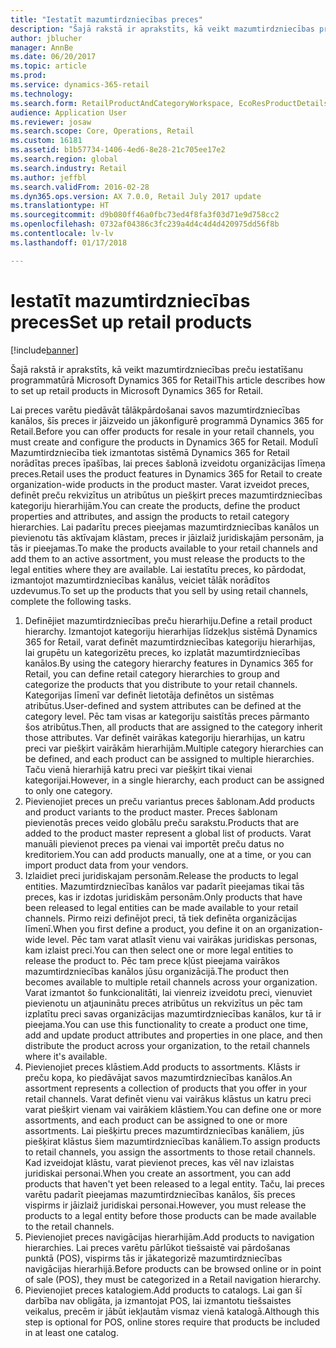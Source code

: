 ```yaml
---
title: "Iestatīt mazumtirdzniecības preces"
description: "Šajā rakstā ir aprakstīts, kā veikt mazumtirdzniecības preču iestatīšanu programmatūrā Microsoft Dynamics 365 for Retail"
author: jblucher
manager: AnnBe
ms.date: 06/20/2017
ms.topic: article
ms.prod: 
ms.service: dynamics-365-retail
ms.technology: 
ms.search.form: RetailProductAndCategoryWorkspace, EcoResProductDetails
audience: Application User
ms.reviewer: josaw
ms.search.scope: Core, Operations, Retail
ms.custom: 16181
ms.assetid: b1b57734-1406-4ed6-8e28-21c705ee17e2
ms.search.region: global
ms.search.industry: Retail
ms.author: jeffbl
ms.search.validFrom: 2016-02-28
ms.dyn365.ops.version: AX 7.0.0, Retail July 2017 update
ms.translationtype: HT
ms.sourcegitcommit: d9b080ff46a0fbc73ed4f8fa3f03d71e9d758cc2
ms.openlocfilehash: 0732af04386c3fc239a4d4c4d4d420975dd56f8b
ms.contentlocale: lv-lv
ms.lasthandoff: 01/17/2018

---
```


# <a name="set-up-retail-products"></a><span data-ttu-id="dd552-103">Iestatīt mazumtirdzniecības preces</span><span class="sxs-lookup"><span data-stu-id="dd552-103">Set up retail products</span></span>

[!include[banner](includes/banner.md)]


<span data-ttu-id="dd552-104">Šajā rakstā ir aprakstīts, kā veikt mazumtirdzniecības preču iestatīšanu programmatūrā Microsoft Dynamics 365 for Retail</span><span class="sxs-lookup"><span data-stu-id="dd552-104">This article describes how to set up retail products in Microsoft Dynamics 365 for Retail.</span></span>

<span data-ttu-id="dd552-105">Lai preces varētu piedāvāt tālākpārdošanai savos mazumtirdzniecības kanālos, šīs preces ir jāizveido un jākonfigurē programmā Dynamics 365 for Retail.</span><span class="sxs-lookup"><span data-stu-id="dd552-105">Before you can offer products for resale in your retail channels, you must create and configure the products in Dynamics 365 for Retail.</span></span> <span data-ttu-id="dd552-106">Modulī Mazumtirdzniecība tiek izmantotas sistēmā Dynamics 365 for Retail norādītas preces īpašības, lai preces šablonā izveidotu organizācijas līmeņa preces.</span><span class="sxs-lookup"><span data-stu-id="dd552-106">Retail uses the product features in Dynamics 365 for Retail to create organization-wide products in the product master.</span></span> <span data-ttu-id="dd552-107">Varat izveidot preces, definēt preču rekvizītus un atribūtus un piešķirt preces mazumtirdzniecības kategoriju hierarhijām.</span><span class="sxs-lookup"><span data-stu-id="dd552-107">You can create the products, define the product properties and attributes, and assign the products to retail category hierarchies.</span></span> <span data-ttu-id="dd552-108">Lai padarītu preces pieejamas mazumtirdzniecības kanālos un pievienotu tās aktīvajam klāstam, preces ir jāizlaiž juridiskajām personām, ja tās ir pieejamas.</span><span class="sxs-lookup"><span data-stu-id="dd552-108">To make the products available to your retail channels and add them to an active assortment, you must release the products to the legal entities where they are available.</span></span> <span data-ttu-id="dd552-109">Lai iestatītu preces, ko pārdodat, izmantojot mazumtirdzniecības kanālus, veiciet tālāk norādītos uzdevumus.</span><span class="sxs-lookup"><span data-stu-id="dd552-109">To set up the products that you sell by using retail channels, complete the following tasks.</span></span>

1.  <span data-ttu-id="dd552-110">Definējiet mazumtirdzniecības preču hierarhiju.</span><span class="sxs-lookup"><span data-stu-id="dd552-110">Define a retail product hierarchy.</span></span> <span data-ttu-id="dd552-111">Izmantojot kategoriju hierarhijas līdzekļus sistēmā Dynamics 365 for Retail, varat definēt mazumtirdzniecības kategoriju hierarhijas, lai grupētu un kategorizētu preces, ko izplatāt mazumtirdzniecības kanālos.</span><span class="sxs-lookup"><span data-stu-id="dd552-111">By using the category hierarchy features in Dynamics 365 for Retail, you can define retail category hierarchies to group and categorize the products that you distribute to your retail channels.</span></span> <span data-ttu-id="dd552-112">Kategorijas līmenī var definēt lietotāja definētos un sistēmas atribūtus.</span><span class="sxs-lookup"><span data-stu-id="dd552-112">User-defined and system attributes can be defined at the category level.</span></span> <span data-ttu-id="dd552-113">Pēc tam visas ar kategoriju saistītās preces pārmanto šos atribūtus.</span><span class="sxs-lookup"><span data-stu-id="dd552-113">Then, all products that are assigned to the category inherit those attributes.</span></span> <span data-ttu-id="dd552-114">Var definēt vairākas kategoriju hierarhijas, un katru preci var piešķirt vairākām hierarhijām.</span><span class="sxs-lookup"><span data-stu-id="dd552-114">Multiple category hierarchies can be defined, and each product can be assigned to multiple hierarchies.</span></span> <span data-ttu-id="dd552-115">Taču vienā hierarhijā katru preci var piešķirt tikai vienai kategorijai.</span><span class="sxs-lookup"><span data-stu-id="dd552-115">However, in a single hierarchy, each product can be assigned to only one category.</span></span>
2.  <span data-ttu-id="dd552-116">Pievienojiet preces un preču variantus preces šablonam.</span><span class="sxs-lookup"><span data-stu-id="dd552-116">Add products and product variants to the product master.</span></span> <span data-ttu-id="dd552-117">Preces šablonam pievienotās preces veido globālu preču sarakstu.</span><span class="sxs-lookup"><span data-stu-id="dd552-117">Products that are added to the product master represent a global list of products.</span></span> <span data-ttu-id="dd552-118">Varat manuāli pievienot preces pa vienai vai importēt preču datus no kreditoriem.</span><span class="sxs-lookup"><span data-stu-id="dd552-118">You can add products manually, one at a time, or you can import product data from your vendors.</span></span>
3.  <span data-ttu-id="dd552-119">Izlaidiet preci juridiskajam personām.</span><span class="sxs-lookup"><span data-stu-id="dd552-119">Release the products to legal entities.</span></span> <span data-ttu-id="dd552-120">Mazumtirdzniecības kanālos var padarīt pieejamas tikai tās preces, kas ir izdotas juridiskām personām.</span><span class="sxs-lookup"><span data-stu-id="dd552-120">Only products that have been released to legal entities can be made available to your retail channels.</span></span> <span data-ttu-id="dd552-121">Pirmo reizi definējot preci, tā tiek definēta organizācijas līmenī.</span><span class="sxs-lookup"><span data-stu-id="dd552-121">When you first define a product, you define it on an organization-wide level.</span></span> <span data-ttu-id="dd552-122">Pēc tam varat atlasīt vienu vai vairākas juridiskas personas, kam izlaist preci.</span><span class="sxs-lookup"><span data-stu-id="dd552-122">You can then select one or more legal entities to release the product to.</span></span> <span data-ttu-id="dd552-123">Pēc tam prece kļūst pieejama vairākos mazumtirdzniecības kanālos jūsu organizācijā.</span><span class="sxs-lookup"><span data-stu-id="dd552-123">The product then becomes available to multiple retail channels across your organization.</span></span> <span data-ttu-id="dd552-124">Varat izmantot šo funkcionalitāti, lai vienreiz izveidotu preci, vienuviet pievienotu un atjauninātu preces atribūtus un rekvizītus un pēc tam izplatītu preci savas organizācijas mazumtirdzniecības kanālos, kur tā ir pieejama.</span><span class="sxs-lookup"><span data-stu-id="dd552-124">You can use this functionality to create a product one time, add and update product attributes and properties in one place, and then distribute the product across your organization, to the retail channels where it's available.</span></span>
4.  <span data-ttu-id="dd552-125">Pievienojiet preces klāstiem.</span><span class="sxs-lookup"><span data-stu-id="dd552-125">Add products to assortments.</span></span> <span data-ttu-id="dd552-126">Klāsts ir preču kopa, ko piedāvājat savos mazumtirdzniecības kanālos.</span><span class="sxs-lookup"><span data-stu-id="dd552-126">An assortment represents a collection of products that you offer in your retail channels.</span></span> <span data-ttu-id="dd552-127">Varat definēt vienu vai vairākus klāstus un katru preci varat piešķirt vienam vai vairākiem klāstiem.</span><span class="sxs-lookup"><span data-stu-id="dd552-127">You can define one or more assortments, and each product can be assigned to one or more assortments.</span></span> <span data-ttu-id="dd552-128">Lai piešķirtu preces mazumtirdzniecības kanāliem, jūs piešķirat klāstus šiem mazumtirdzniecības kanāliem.</span><span class="sxs-lookup"><span data-stu-id="dd552-128">To assign products to retail channels, you assign the assortments to those retail channels.</span></span> <span data-ttu-id="dd552-129">Kad izveidojat klāstu, varat pievienot preces, kas vēl nav izlaistas juridiskai personai.</span><span class="sxs-lookup"><span data-stu-id="dd552-129">When you create an assortment, you can add products that haven't yet been released to a legal entity.</span></span> <span data-ttu-id="dd552-130">Taču, lai preces varētu padarīt pieejamas mazumtirdzniecības kanālos, šīs preces vispirms ir jāizlaiž juridiskai personai.</span><span class="sxs-lookup"><span data-stu-id="dd552-130">However, you must release the products to a legal entity before those products can be made available to the retail channels.</span></span>
5.  <span data-ttu-id="dd552-131">Pievienojiet preces navigācijas hierarhijām.</span><span class="sxs-lookup"><span data-stu-id="dd552-131">Add products to navigation hierarchies.</span></span> <span data-ttu-id="dd552-132">Lai preces varētu pārlūkot tiešsaistē vai pārdošanas punktā (POS), vispirms tās ir jākategorizē mazumtirdzniecības navigācijas hierarhijā.</span><span class="sxs-lookup"><span data-stu-id="dd552-132">Before products can be browsed online or in point of sale (POS), they must be categorized in a Retail navigation hierarchy.</span></span>
6.  <span data-ttu-id="dd552-133">Pievienojiet preces katalogiem.</span><span class="sxs-lookup"><span data-stu-id="dd552-133">Add products to catalogs.</span></span> <span data-ttu-id="dd552-134">Lai gan šī darbība nav obligāta, ja izmantojat POS, lai izmantotu tiešsaistes veikalus, precēm ir jābūt iekļautām vismaz vienā katalogā.</span><span class="sxs-lookup"><span data-stu-id="dd552-134">Although this step is optional for POS, online stores require that products be included in at least one catalog.</span></span>





